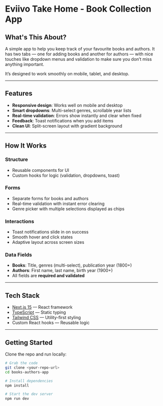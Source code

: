 # Eviivo Take Home - Book Collection App

## What's This About?

A simple app to help you keep track of your favourite books and authors. It has two tabs — one for adding books and another for authors — with nice touches like dropdown menus and validation to make sure you don’t miss anything important.  

It’s designed to work smoothly on mobile, tablet, and desktop.  

---

## Features

- **Responsive design**: Works well on mobile and desktop  
- **Smart dropdowns**: Multi-select genres, scrollable year lists  
- **Real-time validation**: Errors show instantly and clear when fixed  
- **Feedback**: Toast notifications when you add items  
- **Clean UI**: Split-screen layout with gradient background  

---

## How It Works

### Structure
- Reusable components for UI  
- Custom hooks for logic (validation, dropdowns, toast)  

### Forms
- Separate forms for books and authors  
- Real-time validation with instant error clearing  
- Genre picker with multiple selections displayed as chips  

### Interactions
- Toast notifications slide in on success  
- Smooth hover and click states  
- Adaptive layout across screen sizes  

### Data Fields
- **Books**: Title, genres (multi-select), publication year (1800+)  
- **Authors**: First name, last name, birth year (1900+)  
- All fields are **required and validated**  

---

## Tech Stack

- [Next.js 15](https://nextjs.org/) — React framework  
- [TypeScript](https://www.typescriptlang.org/) — Static typing  
- [Tailwind CSS](https://tailwindcss.com/) — Utility-first styling  
- Custom React hooks — Reusable logic  

---

## Getting Started

Clone the repo and run locally:

```bash
# Grab the code
git clone <your-repo-url>
cd books-authors-app

# Install dependencies
npm install

# Start the dev server
npm run dev
